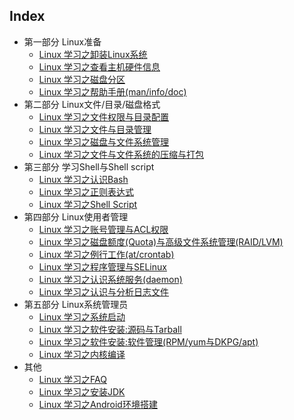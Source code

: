 ## Index
- 第一部分 Linux准备
  - [Linux 学习之卸装Linux系统](https://github.com/HiKumho/blog/issues/5)
  - [Linux 学习之查看主机硬件信息](https://github.com/HiKumho/blog/issues/6)
  - [Linux 学习之磁盘分区](https://github.com/HiKumho/blog/issues/10)
  - [Linux 学习之帮助手册(man/info/doc)](https://github.com/HiKumho/blog/issues/12)
- 第二部分 Linux文件/目录/磁盘格式
  - [Linux 学习之文件权限与目录配置](https://github.com/HiKumho/blog/issues/14)
  - [Linux 学习之文件与目录管理](https://github.com/HiKumho/blog/issues/16)
  - [Linux 学习之磁盘与文件系统管理](https://github.com/HiKumho/blog/issues/18)
  - [Linux 学习之文件与文件系统的压缩与打包](https://github.com/HiKumho/blog/issues/19)
- 第三部分 学习Shell与Shell script
  - [Linux 学习之认识Bash](https://github.com/HiKumho/blog/issues/21)
  - [Linux 学习之正则表达式](https://github.com/HiKumho/blog/issues/22)
  - [Linux 学习之Shell Script](https://github.com/HiKumho/blog/issues/23)
- 第四部分 Linux使用者管理
  - [Linux 学习之账号管理与ACL权限](https://github.com/HiKumho/blog/issues/24)
  - [Linux 学习之磁盘额度(Quota)与高级文件系统管理(RAID/LVM)](https://github.com/HiKumho/blog/issues/25)
  - [Linux 学习之例行工作(at/crontab)](https://github.com/HiKumho/blog/issues/26)
  - [Linux 学习之程序管理与SELinux](https://github.com/HiKumho/blog/issues/27)
  - [Linux 学习之认识系统服务(daemon)](https://github.com/HiKumho/blog/issues/28)
  - [Linux 学习之认识与分析日志文件](https://github.com/HiKumho/blog/issues/29)
- 第五部分 Linux系统管理员
  - [Linux 学习之系统启动](https://github.com/HiKumho/blog/issues/30)
  - [Linux 学习之软件安装:源码与Tarball](https://github.com/HiKumho/blog/issues/31)
  - [Linux 学习之软件安装:软件管理(RPM/yum与DKPG/apt)](https://github.com/HiKumho/blog/issues/32)
  - [Linux 学习之内核编译](https://github.com/HiKumho/blog/issues/33)
- 其他
  - [Linux 学习之FAQ](https://github.com/HiKumho/blog/issues/7)
  - [Linux 学习之安装JDK](https://github.com/HiKumho/blog/issues/9)
  - [Linux 学习之Android环境搭建](https://github.com/HiKumho/blog/issues/11)
